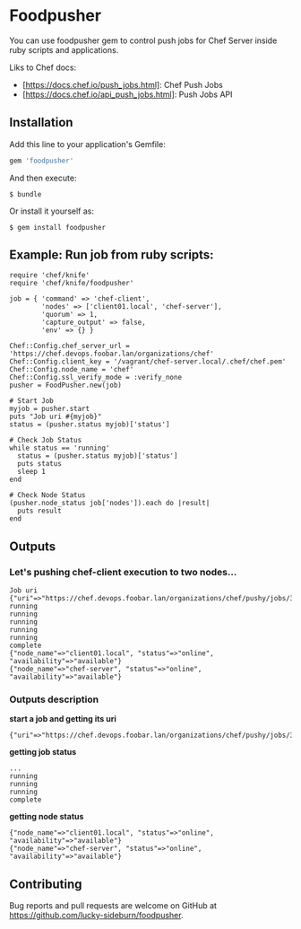 # Foodpusher

You can use foodpusher gem to control push jobs for Chef Server inside ruby scripts and applications.

Liks to Chef docs:
* [https://docs.chef.io/push_jobs.html]: Chef Push Jobs
* [https://docs.chef.io/api_push_jobs.html]: Push Jobs API

## Installation

Add this line to your application's Gemfile:

```ruby
gem 'foodpusher'
```

And then execute:

    $ bundle

Or install it yourself as:

    $ gem install foodpusher

## Example: Run job from ruby scripts:


```
require 'chef/knife'
require 'chef/knife/foodpusher'

job = { 'command' => 'chef-client',
        'nodes' => ['client01.local', 'chef-server'],
        'quorum' => 1,
        'capture_output' => false,
        'env' => {} }

Chef::Config.chef_server_url = 'https://chef.devops.foobar.lan/organizations/chef'
Chef::Config.client_key = '/vagrant/chef-server.local/.chef/chef.pem'
Chef::Config.node_name = 'chef'
Chef::Config.ssl_verify_mode = :verify_none
pusher = FoodPusher.new(job)

# Start Job
myjob = pusher.start
puts "Job uri #{myjob}"
status = (pusher.status myjob)['status']

# Check Job Status
while status == 'running'
  status = (pusher.status myjob)['status']
  puts status
  sleep 1
end

# Check Node Status
(pusher.node_status job['nodes']).each do |result|
  puts result
end
```

## Outputs

### Let's pushing chef-client execution to two nodes...

```
Job uri {"uri"=>"https://chef.devops.foobar.lan/organizations/chef/pushy/jobs/336d0bf2dc771d3127dffead469381b5"}
running
running
running
running
running
complete
{"node_name"=>"client01.local", "status"=>"online", "availability"=>"available"}
{"node_name"=>"chef-server", "status"=>"online", "availability"=>"available"}
```

### Outputs description

**start a job and getting its uri**
```
{"uri"=>"https://chef.devops.foobar.lan/organizations/chef/pushy/jobs/336d0bf2dc771d3127dffead469381b5"}
```


**getting job status**
```
...
running
running
running
complete
```

**getting node status**
```
{"node_name"=>"client01.local", "status"=>"online", "availability"=>"available"}
{"node_name"=>"chef-server", "status"=>"online", "availability"=>"available"}
```

## Contributing

Bug reports and pull requests are welcome on GitHub at https://github.com/lucky-sideburn/foodpusher.

